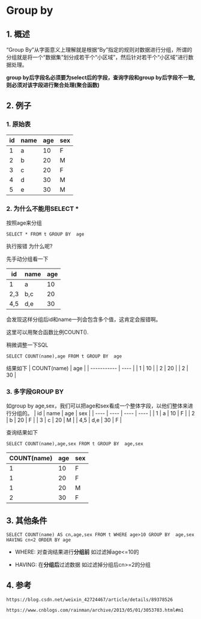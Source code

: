 # Group by

## 1. 概述

 “Group By”从字面意义上理解就是根据“By”指定的规则对数据进行分组，所谓的分组就是将一个“数据集”划分成若干个“小区域”，然后针对若干个“小区域”进行数据处理。 

**group by后字段名必须要为select后的字段，查询字段和group by后字段不一致,则必须对该字段进行聚合处理(聚合函数)**

## 2. 例子



### 1. 原始表
| id   | name | age  | sex  |
| ---- | ---- | ---- | ---- |
| 1    | a    | 10   | F    |
| 2    | b    | 20   | M    |
| 3    | c    | 20   | F    |
| 4    | d    | 30   | M    |
| 5    | e    | 30   | M    |


### 2. 为什么不能用SELECT *

按照age来分组

```mysql
SELECT * FROM t GROUP BY  age
```

执行报错 为什么呢?



先手动分组看一下

| id   | name | age  |
| ---- | ---- | ---- |
| 1    | a    | 10   |
| 2,3  | b,c  | 20   |
| 4,5  | d,e  | 30   |

会发现这样分组后id和name一列会包含多个值，这肯定会报错啊。

这里可以用聚合函数比例COUNT().

稍微调整一下SQL

```mysql
SELECT COUNT(name),age FROM t GROUP BY  age
```

结果如下
| COUNT(name) | age  |
| ----------- | ---- |
| 1           | 10   |
| 2           | 20   |
| 2           | 30   |



### 3. 多字段GROUP BY

 如group by age,sex，我们可以把age和sex看成一个整体字段，以他们整体来进行分组的。 
| id   | name | age  | sex  |
| ---- | ---- | ---- | ---- |
| 1    | a    | 10   | F    |
| 2    | b    | 20   | F    |
| 3    | c    | 20   | M    |
| 4,5  | d,e  | 30   | F    |

查询结果如下

```mysql
SELECT COUNT(name),age,sex FROM t GROUP BY  age,sex
```
| COUNT(name) | age  | sex  |
| ----------- | ---- | ---- |
| 1           | 10   | F    |
| 1           | 20   | F    |
| 1           | 20   | M    |
| 2           | 30   | F    |



## 3. 其他条件

```mysql
SELECT COUNT(name) AS cn,age,sex FROM t WHERE age>10 GROUP BY  age,sex HAVING cn<2 ORDER BY age
```

* WHERE: 对查询结果进行**分组前** 如过滤掉age<=10的

* HAVING: 在**分组后**过滤数据 如过滤掉分组后cn>=2的分组

  



## 4. 参考

` https://blog.csdn.net/weixin_42724467/article/details/89378526 `

` https://www.cnblogs.com/rainman/archive/2013/05/01/3053703.html#m1 `